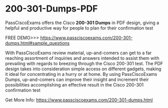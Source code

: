 # 200-301-Dumps-PDF
PassCiscoExams offers the Cisco **200-301 Dumps** in PDF design, giving a helpful and productive way for people to plan for their confirmation test 

FREE DEMO>>> https://www.passciscoexams.com/200-301-dumps.html#sample_questions

With PassCiscoExams review material, up-and-comers can get to a far reaching assortment of inquiries and answers intended to assist them with prevailing with regards to breezing through the Cisco 200-301 test. The PDF design takes into consideration simple access on different gadgets, making it ideal for concentrating in a hurry or at home. By using PassCiscoExams Dumps, up-and-comers can improve their insight and increment their possibilities accomplishing an effective result in the Cisco 200-301 confirmation test

Get More Info: https://www.passciscoexams.com/200-301-dumps.html
